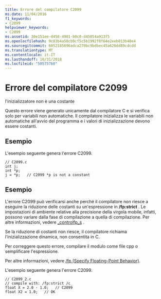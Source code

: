 ```yaml
---
title: Errore del compilatore C2099
ms.date: 11/04/2016
f1_keywords:
- C2099
helpviewer_keywords:
- C2099
ms.assetid: 30e151ee-d458-4901-b0c0-d45054a913f5
ms.openlocfilehash: 9c83b4a50cb9cf5c5b1992f0f64e2eeb013b48e4
ms.sourcegitcommit: 6052185696adca270bc9bdbec45a626dd89cdcdd
ms.translationtype: MT
ms.contentlocale: it-IT
ms.lasthandoff: 10/31/2018
ms.locfileid: "50575760"
---
```

# <a name="compiler-error-c2099"></a>Errore del compilatore C2099

l'inizializzatore non è una costante

Questo errore viene generato unicamente dal compilatore C e si verifica solo per variabili non automatiche.  Il compilatore inizializza le variabili non automatiche all'avvio del programma e i valori di inizializzazione devono essere costanti.

## <a name="example"></a>Esempio

L'esempio seguente genera l'errore C2099.

```
// C2099.c
int j;
int *p;
j = *p;   // C2099 *p is not a constant
```

## <a name="example"></a>Esempio

L'errore C2099 può verificarsi anche perché il compilatore non riesce a eseguire la riduzione delle costanti su un'espressione in **/fp:strict** . Le impostazioni di ambiente relative alla precisione della virgola mobile, infatti, possono variare dalla fase di compilazione a quella di compilazione. Per altre informazioni, vedere [_controlfp_s](../../c-runtime-library/reference/controlfp-s.md) .

Se la riduzione di costanti non riesce, il compilatore richiama l'inizializzazione dinamica, non consentita in C.

Per correggere questo errore, compilare il modulo come file cpp o semplificare l'espressione.

Per altre informazioni, vedere [/fp (Specify Floating-Point Behavior)](../../build/reference/fp-specify-floating-point-behavior.md).

L'esempio seguente genera l'errore C2099.

```
// C2099_2.c
// compile with: /fp:strict /c
float X = 2.0 - 1.0;   // C2099
float X2 = 1.0;   // OK
```